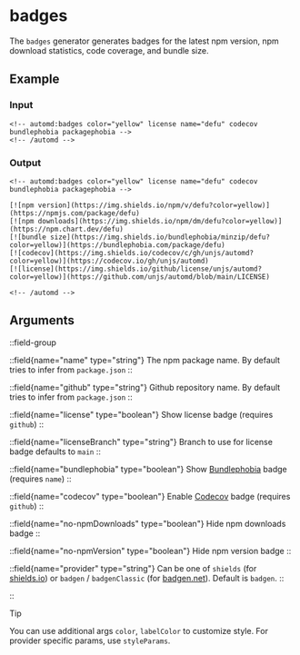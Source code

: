 # badges

The `badges` generator generates badges for the latest npm version, npm download statistics, code coverage, and bundle size.

## Example

<!-- automd:example generator=badges color=yellow license name=defu codecov bundlephobia packagephobia -->

### Input

    <!-- automd:badges color="yellow" license name="defu" codecov bundlephobia packagephobia -->
    <!-- /automd -->

### Output

    <!-- automd:badges color="yellow" license name="defu" codecov bundlephobia packagephobia -->

    [![npm version](https://img.shields.io/npm/v/defu?color=yellow)](https://npmjs.com/package/defu)
    [![npm downloads](https://img.shields.io/npm/dm/defu?color=yellow)](https://npm.chart.dev/defu)
    [![bundle size](https://img.shields.io/bundlephobia/minzip/defu?color=yellow)](https://bundlephobia.com/package/defu)
    [![codecov](https://img.shields.io/codecov/c/gh/unjs/automd?color=yellow)](https://codecov.io/gh/unjs/automd)
    [![license](https://img.shields.io/github/license/unjs/automd?color=yellow)](https://github.com/unjs/automd/blob/main/LICENSE)

    <!-- /automd -->

<!-- /automd -->

## Arguments

::field-group

::field{name="name" type="string"}
The npm package name. By default tries to infer from `package.json`
::

::field{name="github" type="string"}
Github repository name. By default tries to infer from `package.json`
::

::field{name="license" type="boolean"}
Show license badge (requires `github`)
::

::field{name="licenseBranch" type="string"}
Branch to use for license badge defaults to `main`
::

::field{name="bundlephobia" type="boolean"}
Show [Bundlephobia](https://bundlephobia.com/) badge (requires `name`)
::

::field{name="codecov" type="boolean"}
Enable [Codecov](https://codecov.io) badge (requires `github`)
::

::field{name="no-npmDownloads" type="boolean"}
Hide npm downloads badge
::

::field{name="no-npmVersion" type="boolean"}
Hide npm version badge
::

::field{name="provider" type="string"}
Can be one of `shields` (for [shields.io](https://shields.io/)) or `badgen` / `badgenClassic` (for [badgen.net](https://badgen.net/)). Default is `badgen`.
::

::

> [!TIP]
> You can use additional args `color`, `labelColor` to customize style. For provider specific params, use `styleParams`.
